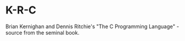 # K-R-C
Brian Kernighan and Dennis Ritchie's "The C Programming Language" - source from the seminal book.
